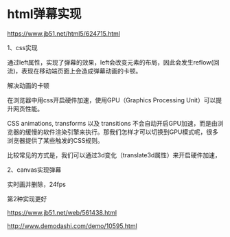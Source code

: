 # html弹幕实现

https://www.jb51.net/html5/624715.html

1、css实现

通过left属性，实现了弹幕的效果，left会改变元素的布局，因此会发生reflow(回流)，表现在移动端页面上会造成弹幕动画的卡顿。

解决动画的卡顿

在浏览器中用css开启硬件加速，使用GPU（Graphics Processing
Unit）可以提升网页性能。

CSS animations, transforms 以及 transitions
不会自动开启GPU加速，而是由浏览器的缓慢的软件渲染引擎来执行。那我们怎样才可以切换到GPU模式呢，很多浏览器提供了某些触发的CSS规则。

比较常见的方式是，我们可以通过3d变化（translate3d属性）来开启硬件加速，

2、canvas实现弹幕

实时画并删除，24fps

第2种实现更好

https://www.jb51.net/web/561438.html

http://www.demodashi.com/demo/10595.html
